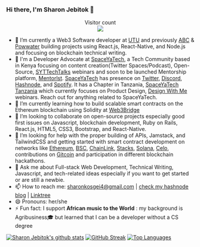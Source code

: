 ### Hi there, I'm Sharon Jebitok 🤝
<p align="center"> 
  Visitor count<br>
  <img src="https://profile-counter.glitch.me/jebitok-dev/count.svg" />
</p>

- 🔭 I’m currently a Web3 Software developer at [UTU](utu.io) and previously [ABC](https://theafricablockchaincenter.com/) & [Powwater](powwater.com) building projects using React.js, React-Native, and Node.js and focusing on blockchain technical writing.
- 🥑 I'm a Developer Advocate at [SpaceYaTech](https://github.com/SpaceYaTech), a Tech Community based in Kenya focusing on content creation(Twitter Spaces/Podcast), Open-Source, [SYTTechTalks](https://www.eventbrite.com/o/spaceyatech-61683632943#events) webinars and soon to be launched Mentorship platform, [Mentorlst](www.mentorlst.com). [SpaceYaTech](https://linktr.ee/spaceyatech) has presence on [Twitter](https://twitter.com/SpaceYaTech), [Discord](https://discord.com/invite/T6zTMWsnnS), [Hashnode](https://spaceyatech.hashnode.dev/), and [Spotify](https://open.spotify.com/show/4nUYzhacDAw1v9ClqPY89n?si=19716fb6b1484540). It has a Chapter in Tanzania, [SpaceYaTech Tanzania](https://twitter.com/SpaceYaTechTz) which currently focuses on Product Design, [Design With Me](https://www.eventbrite.com/e/design-with-me-live-tickets-646870827057?utm-campaign=social&utm-content=attendeeshare&utm-medium=discovery&utm-term=listing&utm-source=cp&aff=ebdsshwebdesktop) webinars. Reach out for anything related to SpaceYaTech.
- 🌱 I’m currently learning how to build scalable smart contracts on the Ethereum blockchain using Solidity at [Web3Bridge](https://www.web3bridge.com/)
- 👯 I’m looking to collaborate on open-source projects especially good first issues on Javascript, blockchain development, Ruby on Rails, React.js, HTML5, CSS3, Bootstrap, and React-Native.
- 🤔 I’m looking for help with the proper building of APIs, Jamstack, and TailwindCSS and getting started with smart contract development on networks like [Ethereum](https://ethereum.org/en/), [BSC](https://www.binance.org/en), [ChainLink](https://chain.link/), [Stacks](https://www.stacks.co/), [Solana](https://solana.com/), [Celo](https://celo.org/), contributions on [Gitcoin](https://gitcoin.co/) and participation in different blockchain hackathons.
- 💬 Ask me about Full-stack Web Development, Technical Writing, Javascript, and tech-related ideas especially if you want to get started or are still a newbie.
- 📫 How to reach me: sharonkosgei4@gmail.com | [check my hashnode blog](https://jebitok.hashnode.dev/) | [Linktree](https://linktr.ee/SharonJebitok)
- 😄 Pronouns: her/she
- ⚡ Fun fact: I support **African music to the World**
 : my background is Agribusiness🎓 but learned that I can be a developer without a CS degree 
 
 [![Sharon Jebitok's github stats](https://github-readme-stats.vercel.app/api?username=jebitok-dev&show_icons=true&theme=black)](https://github.com/jebitok-dev/github-readme-stats) [![GitHub Streak](https://github-readme-streak-stats.herokuapp.com/?user=Jebitok-dev&theme=dark)](https://git.io/streak-stats) [![Top Languages](https://github-readme-stats.vercel.app/api/top-langs/?username=jebitok-dev&show_icons=true&theme=black&layout=compact)](https://github.com/jebitok-dev/github-readme-stats) 
 <!--
  [![spotify-github-profile](https://spotify-github-profile.vercel.app/api/view?uid=31li24rfgshtlulhsx2bilctnuv4&cover_image=true&theme=default&show_offline=false)](https://github.com/kittinan/spotify-github-profile)
 

**jebitok-dev/Jebitok-dev** is a ✨ _special_ ✨ repository because its `README.md` (this file) appears on your GitHub profile.

Here are some ideas to get you started:

- 🔭 I’m currently working on ...
- 🌱 I’m currently learning ...
- 👯 I’m looking to collaborate on ...
- 🤔 I’m looking for help with ...
- 💬 Ask me about ...
- 📫 How to reach me: ...
- 😄 Pronouns: ...
- ⚡ Fun fact: ...

Here are some of my past projects done during HNG Internship:
- https://spotonsound.netlify.app/ 
- https://dealrestaurant.netlify.app/
- https://barbershop-landing-page-jl.netlify.app/
-->
